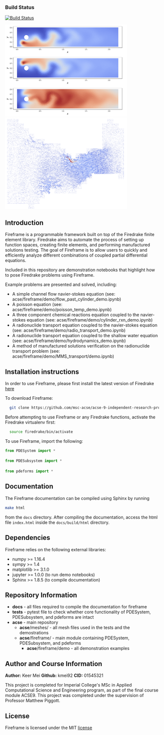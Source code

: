 ### Build Status
[![Build Status](https://travis-ci.com/msc-acse/acse-9-independent-research-project-kmei92.svg?branch=master)](https://travis-ci.com/msc-acse/acse-9-independent-research-project-kmei92)

<img src="imgs/fireframe_rxns.png" title="Three component flow coupled chemical reactions" width="400" height="300" /><img src="imgs/gibraltar_flow.png" title="Velocity of shallow water equations solved on the Strait of Gibraltar" width="400" height="300" />

## Introduction
Fireframe is a programmable framework built on top of the Firedrake finite element library. Firedrake aims to automate the process
of setting up function spaces, creating finite elements, and performing manufactured solutions testing.
The goal of Fireframe is to allow users to quickly and efficiently analyze different combinations of coupled partial differential equations.

Included in this repository are demonstration notebooks that highlight how to pose Firedrake problems using Fireframe.

Example problems are presented and solved, including:
 - A simple channel flow navier-stokes equation (see: acse/fireframe/demo/flow_past_cylinder_demo.ipynb)
 - A poisson equation (see: acse/fireframe/demo/poisson_temp_demo.ipynb)
 - A three component chemical reactions  equation coupled to the navier-stokes equation (see: acse/fireframe/demo/cylinder_rxn_demo.ipynb)
 - A radionuclide transport equation coupled to the navier-stokes equation (see: acse/fireframe/demo/radio_transport_demo.ipynb)
 - A radionuclide transport equation coupled to the shallow water equation (see: acse/fireframe/demo/hydrodynamics_demo.ipynb)
 - A method of manufactured solutions verification on the radionuclide transport problem (see: acse/fireframe/demo/MMS_transport/demo.ipynb)

## Installation instructions
In order to use Fireframe, please first install the latest version of Firedrake [here](https://www.firedrakeproject.org/download.html)

To download Fireframe:
```bash
  git clone https://github.com/msc-acse/acse-9-independent-research-project-kmei92.git
```
Before attempting to use Fireframe or any Firedrake functions, activate the Firedrake virtualenv first:
```bash
  source firedrake/bin/activate
```
To use Fireframe, import the following:
```python
from PDESystem import *

from PDESubsystem import *

from pdeforms import *
```
## Documentation
The Fireframe documentation can be compiled using Sphinx by running
```bash
make html
```

from the `docs` directory. After compiling the documentation, access the html file `index.html` inside the `docs/build/html` directory.

## Dependencies
Fireframe relies on the following external libraries:

 - numpy >= 1.16.4
 - sympy >= 1.4
 - matplotlib >= 3.1.0
 - jupyter >= 1.0.0 (to run demo notebooks)
 - Sphinx >= 1.8.5 (to compile documentation)
## Repository Information
* __docs__				- all files required to compile the documentation for fireframe
* __tests__				- pytest file to check whether core functionality of PDESystem, PDESubsystem, and pdeforms are intact
* __acse__				- main repository
    * __acse__/meshes/			- all mesh files used in the tests and the demostrations
    * __acse__/fireframe/		- main module containing PDESystem, PDESubsystem, and pdeforms
        * __acse__/fireframe/demo	- all demonstration examples 

## Author and Course Information
__Author:__ Keer Mei
__Github:__ kmei92
__CID:__ 01545321

This project is completed for Imperial College's MSc in Applied Computational Science and Engineering program,
as part of the final course module ACSE9. This project was completed under the supervision of Professor Matthew Piggott. 
## License
Fireframe is licensed under the MIT [license](https://github.com/msc-acse/acse-9-independent-research-project-kmei92/blob/master/LICENSE)

